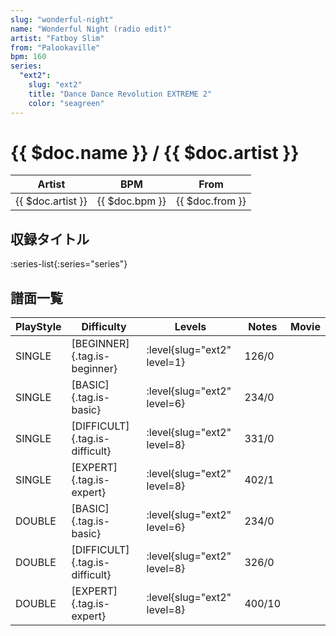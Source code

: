 ```yaml
---
slug: "wonderful-night"
name: "Wonderful Night (radio edit)"
artist: "Fatboy Slim"
from: "Palookaville"
bpm: 160
series:
  "ext2":
    slug: "ext2"
    title: "Dance Dance Revolution EXTREME 2"
    color: "seagreen"
---
```


# {{ $doc.name }} / {{ $doc.artist }}

|Artist|BPM|From|
|------|---|----|
|{{ $doc.artist }}|{{ $doc.bpm }}|{{ $doc.from }}|

## 収録タイトル

:series-list{:series="series"}

## 譜面一覧

|PlayStyle|Difficulty|Levels|Notes|Movie|
|---------|----------|------|-----|-----|
|SINGLE|[BEGINNER]{.tag.is-beginner}|:level{slug="ext2" level=1}|126/0||
|SINGLE|[BASIC]{.tag.is-basic}|:level{slug="ext2" level=6}|234/0||
|SINGLE|[DIFFICULT]{.tag.is-difficult}|:level{slug="ext2" level=8}|331/0||
|SINGLE|[EXPERT]{.tag.is-expert}|:level{slug="ext2" level=8}|402/1||
|DOUBLE|[BASIC]{.tag.is-basic}|:level{slug="ext2" level=6}|234/0||
|DOUBLE|[DIFFICULT]{.tag.is-difficult}|:level{slug="ext2" level=8}|326/0||
|DOUBLE|[EXPERT]{.tag.is-expert}|:level{slug="ext2" level=8}|400/10||
